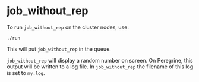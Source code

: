 # job_without_rep

To run `job_without_rep` on the cluster nodes, use:

```
./run
```

This will put `job_without_rep` in the queue.

`job_without_rep` will display a random number on screen.
On Peregrine, this output will be written to a log file.
In `job_without_rep` the filename of this log
is set to `my.log`.